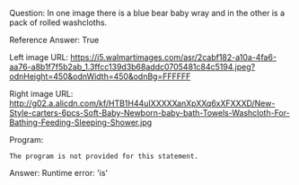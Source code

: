 Question: In one image there is a blue bear baby wray and in the other is a pack of rolled washcloths.

Reference Answer: True

Left image URL: https://i5.walmartimages.com/asr/2cabf182-a10a-4fa6-aa76-a8b1f7f5b2ab_1.3ffcc139d3b68addc0705481c84c5194.jpeg?odnHeight=450&odnWidth=450&odnBg=FFFFFF

Right image URL: http://g02.a.alicdn.com/kf/HTB1H44uIXXXXXanXpXXq6xXFXXXD/New-Style-carters-6pcs-Soft-Baby-Newborn-baby-bath-Towels-Washcloth-For-Bathing-Feeding-Sleeping-Shower.jpg

Program:

```
The program is not provided for this statement.
```
Answer: Runtime error: 'is'

